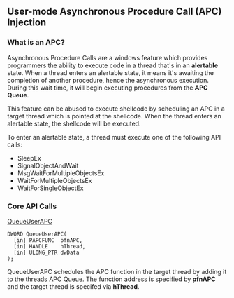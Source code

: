 ## User-mode Asynchronous Procedure Call (APC) Injection

### What is an APC?

Asynchronous Procedure Calls are a windows feature which provides programmers the ability to execute code in a thread that's in an **alertable** state. When a thread enters an alertable state, it means it's awaiting the completion of another procedure, hence the asynchronous execution. During this wait time, it will begin executing procedures from the **APC Queue**.

This feature can be abused to execute shellcode by scheduling an APC in a target thread which is pointed at the shellcode. When the thread enters an alertable state, the shellcode will be executed.

To enter an alertable state, a thread must execute one of the following API calls:

- SleepEx
- SignalObjectAndWait
- MsgWaitForMultipleObjectsEx
- WaitForMultipleObjectsEx
- WaitForSingleObjectEx 

### Core API Calls

[QueueUserAPC](https://learn.microsoft.com/en-us/windows/win32/api/processthreadsapi/nf-processthreadsapi-queueuserapc)
```
DWORD QueueUserAPC(
  [in] PAPCFUNC  pfnAPC,
  [in] HANDLE    hThread,
  [in] ULONG_PTR dwData
);
```

QueueUserAPC schedules the APC function in the target thread by adding it to the threads APC Queue. The function address is specified by **pfnAPC** and the target thread is specifed via **hThread**.